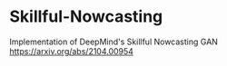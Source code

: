 # Skillful-Nowcasting
Implementation of DeepMind's Skillful Nowcasting GAN https://arxiv.org/abs/2104.00954
